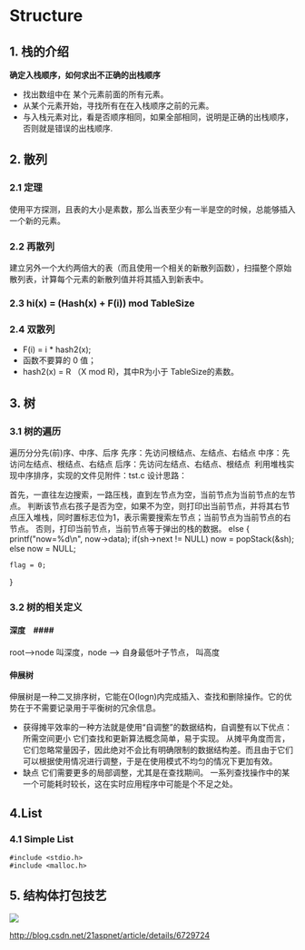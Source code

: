 # Structure

## 1. 栈的介绍 ##

**确定入栈顺序，如何求出不正确的出栈顺序**

-  找出数组中在 某个元素前面的所有元素。
-  从某个元素开始，寻找所有在在入栈顺序之前的元素。
-  与入栈元素对比，看是否顺序相同，如果全部相同，说明是正确的出栈顺序，否则就是错误的出栈顺序.

## 2. 散列 ##
### 2.1 定理 ###
   使用平方探测，且表的大小是素数，那么当表至少有一半是空的时候，总能够插入一个新的元素。

### 2.2 再散列  ###
   建立另外一个大约两倍大的表（而且使用一个相关的新散列函数），扫描整个原始散列表，计算每个元素的新散列值并将其插入到新表中。

### 2.3 hi(x) = (Hash(x) + F(i)) mod TableSize ###

### 2.4 双散列  ###
-  F(i) = i * hash2(x);
-  函数不要算的 0 值；
-  hash2(x) = R （X mod R)，其中R为小于 TableSize的素数。

## 3. 树 ##
### 3.1 树的遍历 ###
遍历分分先(前)序、中序、后序
先序：先访问根结点、左结点、右结点
中序：先访问左结点、根结点、右结点
后序：先访问左结点、右结点、根结点
﻿
利用堆栈实现中序排序，实现的文件见附件：tst.c
设计思路： 
 
首先，一直往左边搜索，一路压栈，直到左节点为空，当前节点为当前节点的左节点。
判断该节点右孩子是否为空，如果不为空，则打印出当前节点，并将其右节点压入堆栈，同时置标志位为1，表示需要搜索左节点；当前节点为当前节点的右节点。
否则，打印当前节点，当前节点等于弹出的栈的数据。
else
{
    printf("now=%d\n", now->data);
    if(sh->next != NULL)
        now = popStack(&sh);
    else
        now = NULL;

    flag = 0;
}

### 3.2 树的相关定义 ###
#### 深度　####
root-->node 叫深度，node --> 自身最低叶子节点， 叫高度

#### 伸展树 ####
伸展树是一种二叉排序树，它能在O(logn)内完成插入、查找和删除操作。它的优势在于不需要记录用于平衡树的冗余信息。

- 获得摊平效率的一种方法就是使用“自调整”的数据结构，自调整有以下优点：
所需空间更小
它们查找和更新算法概念简单，易于实现。
从摊平角度而言，它们忽略常量因子，因此绝对不会比有明确限制的数据结构差。而且由于它们可以根据使用情况进行调整，于是在使用模式不均匀的情况下更加有效。
- 缺点
它们需要更多的局部调整，尤其是在查找期间。
一系列查找操作中的某一个可能耗时较长，这在实时应用程序中可能是个不足之处。


## 4.List
### 4.1 Simple List

	#include <stdio.h>
	#include <malloc.h>

## 5. 结构体打包技艺 #

![](/kvm_blog/files/coding_cplus/structure_package.gif)

http://blog.csdn.net/21aspnet/article/details/6729724





 
